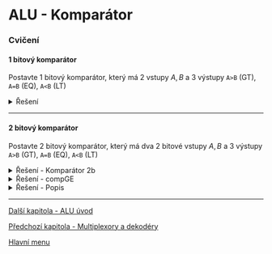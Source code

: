 # ALU - Komparátor

### Cvičení

#### 1 bitový komparátor

Postavte 1 bitový komparátor, který má 2 vstupy $A,B$ a 3 výstupy `A>B` (GT), `A=B` (EQ), `A<B` (LT)

<details>
  <summary>Řešení</summary>
  <img src="https://raw.githubusercontent.com/jaywor1/aps/main/obrazky/comp1b.png">
</details>

---

#### 2 bitový komparátor

Postavte 2 bitový komparátor, který má dva 2 bitové vstupy $A,B$ a 3 výstupy `A>B` (GT), `A=B` (EQ), `A<B` (LT)

<details>
  <summary>Řešení - Komparátor 2b</summary>
  <img src="https://raw.githubusercontent.com/jaywor1/aps/main/obrazky/comp2b.png">
</details>
<details>
  <summary>Řešení - compGE</summary>
  <img src="https://raw.githubusercontent.com/jaywor1/aps/main/obrazky/compge.png">
</details>
<details>
  <summary>Řešení - Popis</summary>
  Vytvořili jsme si compGE, abychom ušetřili dvě logic gaty, jelikož potřebujeme pro 2 bitový komparátor pouze GT a EQ.
</details>

---

[Další kapitola - ALU úvod](/kapitoly/alu-uvod.md)

[Předchozí kapitola - Multiplexory a dekodéry](/kapitoly/multiplexory-dekodery.md)

[Hlavní menu](/README.md)
